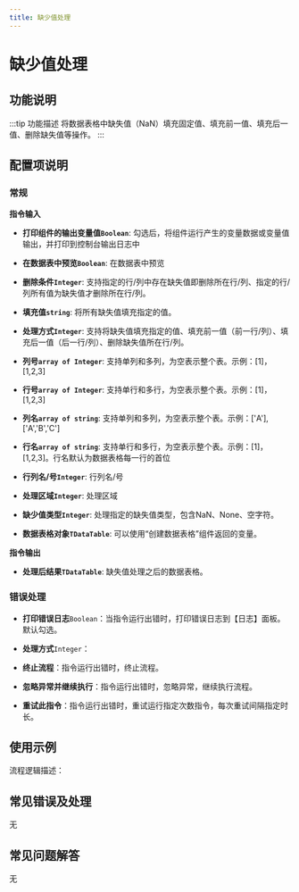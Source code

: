 ```yaml
---
title: 缺少值处理
---
```


# 缺少值处理

## 功能说明

:::tip 功能描述
将数据表格中缺失值（NaN）填充固定值、填充前一值、填充后一值、删除缺失值等操作。
:::

## 配置项说明

### 常规

**指令输入**

- **打印组件的输出变量值`Boolean`**: 勾选后，将组件运行产生的变量数据或变量值输出，并打印到控制台输出日志中

- **在数据表中预览`Boolean`**: 在数据表中预览

- **删除条件`Integer`**: 支持指定的行/列中存在缺失值即删除所在行/列、指定的行/列所有值为缺失值才删除所在行/列。

- **填充值`string`**: 将所有缺失值填充指定的值。

- **处理方式`Integer`**: 支持将缺失值填充指定的值、填充前一值（前一行/列）、填充后一值（后一行/列）、删除缺失值所在行/列。

- **列号`array of Integer`**: 支持单列和多列，为空表示整个表。示例：[1]，[1,2,3]

- **行号`array of Integer`**: 支持单行和多行，为空表示整个表。示例：[1]，[1,2,3]

- **列名`array of string`**: 支持单列和多列，为空表示整个表。示例：['A'], ['A','B','C']

- **行名`array of string`**: 支持单行和多行，为空表示整个表。示例：[1]，[1,2,3]。行名默认为数据表格每一行的首位

- **行列名/号`Integer`**: 行列名/号

- **处理区域`Integer`**: 处理区域

- **缺少值类型`Integer`**: 处理指定的缺失值类型，包含NaN、None、空字符。

- **数据表格对象`TDataTable`**: 可以使用“创建数据表格”组件返回的变量。


**指令输出**

- **处理后结果`TDataTable`**: 缺失值处理之后的数据表格。

### 错误处理

- **打印错误日志**`Boolean`：当指令运行出错时，打印错误日志到【日志】面板。默认勾选。

- **处理方式**`Integer`：

 - **终止流程**：指令运行出错时，终止流程。

 - **忽略异常并继续执行**：指令运行出错时，忽略异常，继续执行流程。

 - **重试此指令**：指令运行出错时，重试运行指定次数指令，每次重试间隔指定时长。

## 使用示例

流程逻辑描述：

## 常见错误及处理

无

## 常见问题解答

无


